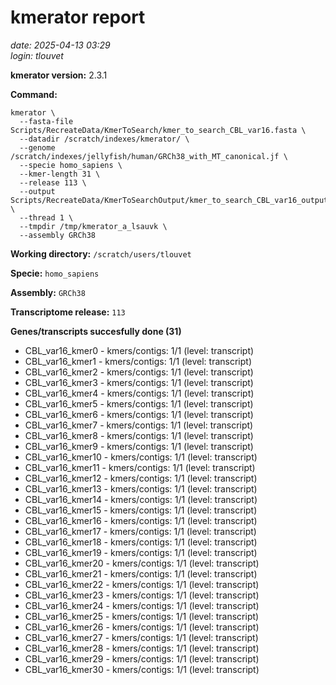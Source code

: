 # kmerator report
*date: 2025-04-13 03:29*  
*login: tlouvet*

**kmerator version:** 2.3.1

**Command:**

```
kmerator \
  --fasta-file Scripts/RecreateData/KmerToSearch/kmer_to_search_CBL_var16.fasta \
  --datadir /scratch/indexes/kmerator/ \
  --genome /scratch/indexes/jellyfish/human/GRCh38_with_MT_canonical.jf \
  --specie homo_sapiens \
  --kmer-length 31 \
  --release 113 \
  --output Scripts/RecreateData/KmerToSearchOutput/kmer_to_search_CBL_var16_output \
  --thread 1 \
  --tmpdir /tmp/kmerator_a_lsauvk \
  --assembly GRCh38
```

**Working directory:** `/scratch/users/tlouvet`

**Specie:** `homo_sapiens`

**Assembly:** `GRCh38`

**Transcriptome release:** `113`

**Genes/transcripts succesfully done (31)**

- CBL_var16_kmer0 - kmers/contigs: 1/1 (level: transcript)
- CBL_var16_kmer1 - kmers/contigs: 1/1 (level: transcript)
- CBL_var16_kmer2 - kmers/contigs: 1/1 (level: transcript)
- CBL_var16_kmer3 - kmers/contigs: 1/1 (level: transcript)
- CBL_var16_kmer4 - kmers/contigs: 1/1 (level: transcript)
- CBL_var16_kmer5 - kmers/contigs: 1/1 (level: transcript)
- CBL_var16_kmer6 - kmers/contigs: 1/1 (level: transcript)
- CBL_var16_kmer7 - kmers/contigs: 1/1 (level: transcript)
- CBL_var16_kmer8 - kmers/contigs: 1/1 (level: transcript)
- CBL_var16_kmer9 - kmers/contigs: 1/1 (level: transcript)
- CBL_var16_kmer10 - kmers/contigs: 1/1 (level: transcript)
- CBL_var16_kmer11 - kmers/contigs: 1/1 (level: transcript)
- CBL_var16_kmer12 - kmers/contigs: 1/1 (level: transcript)
- CBL_var16_kmer13 - kmers/contigs: 1/1 (level: transcript)
- CBL_var16_kmer14 - kmers/contigs: 1/1 (level: transcript)
- CBL_var16_kmer15 - kmers/contigs: 1/1 (level: transcript)
- CBL_var16_kmer16 - kmers/contigs: 1/1 (level: transcript)
- CBL_var16_kmer17 - kmers/contigs: 1/1 (level: transcript)
- CBL_var16_kmer18 - kmers/contigs: 1/1 (level: transcript)
- CBL_var16_kmer19 - kmers/contigs: 1/1 (level: transcript)
- CBL_var16_kmer20 - kmers/contigs: 1/1 (level: transcript)
- CBL_var16_kmer21 - kmers/contigs: 1/1 (level: transcript)
- CBL_var16_kmer22 - kmers/contigs: 1/1 (level: transcript)
- CBL_var16_kmer23 - kmers/contigs: 1/1 (level: transcript)
- CBL_var16_kmer24 - kmers/contigs: 1/1 (level: transcript)
- CBL_var16_kmer25 - kmers/contigs: 1/1 (level: transcript)
- CBL_var16_kmer26 - kmers/contigs: 1/1 (level: transcript)
- CBL_var16_kmer27 - kmers/contigs: 1/1 (level: transcript)
- CBL_var16_kmer28 - kmers/contigs: 1/1 (level: transcript)
- CBL_var16_kmer29 - kmers/contigs: 1/1 (level: transcript)
- CBL_var16_kmer30 - kmers/contigs: 1/1 (level: transcript)

